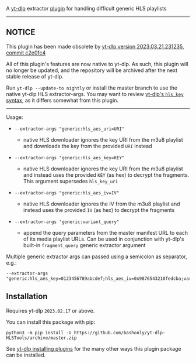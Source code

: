 A [yt-dlp](https://github.com/yt-dlp/yt-dlp) extractor [plugin](https://github.com/yt-dlp/yt-dlp#plugins) for handling difficult generic HLS playlists

---

## NOTICE

This plugin has been made obsolete by [yt-dlp version 2023.03.21.231235](https://github.com/yt-dlp/yt-dlp-nightly-builds/releases/tag/2023.03.21.231235), [commit c2e0fc4](https://github.com/yt-dlp/yt-dlp/commit/c2e0fc40a73dd85ab3920f977f579d475e66ef59)

All of this plugin's features are now native to yt-dlp. As such, this plugin will no longer be updated, and the repository will be archived after the next stable release of yt-dlp.

Run `yt-dlp --update-to nightly` or install the master branch to use the native yt-dlp HLS extractor-args. You may want to review [yt-dlp's `hls_key` syntax](https://github.com/yt-dlp/yt-dlp#generic), as it differs somewhat from this plugin.

---

Usage:

 * `--extractor-args "generic:hls_aes_uri=URI"`
   * native HLS downloader ignores the key URI from the m3u8 playlist and downloads the key from the provided `URI` instead

 * `--extractor-args "generic:hls_aes_key=KEY"`
   * native HLS downloader ignores the key URI from the m3u8 playlist and instead uses the provided `KEY` (as hex) to decrypt the fragments. This argument supersedes `hls_key_uri`

 * `--extractor-args "generic:hls_aes_iv=IV"`
   * native HLS downloader ignores the IV from the m3u8 playlist and instead uses the provided `IV` (as hex) to decrypt the fragments

 * `--extractor-args "generic:variant_query"`
   * append the query parameters from the master manifest URL to each of its media playlist URLs. Can be used in conjunction with yt-dlp's built-in `fragment_query` generic extractor argument

Multiple generic extractor args can passed using a semicolon as separator, e.g.:
```
--extractor-args "generic:hls_aes_key=0123456789abcdef;hls_aes_iv=0x9876543210fedcba;variant_query;fragment_query"
```


## Installation

Requires yt-dlp `2023.02.17` or above.

You can install this package with pip:
```
python3 -m pip install -U https://github.com/bashonly/yt-dlp-HLSTools/archive/master.zip
```

See [yt-dlp installing plugins](https://github.com/yt-dlp/yt-dlp#installing-plugins) for the many other ways this plugin package can be installed.
